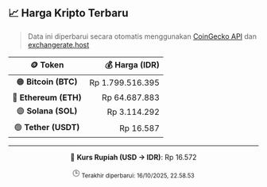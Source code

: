 

<!-- HARGA_KRIPTO -->
## 📈 Harga Kripto Terbaru

> Data ini diperbarui secara otomatis menggunakan [CoinGecko API](https://www.coingecko.com/) dan [exchangerate.host](https://exchangerate.host/)

<div align="center">

| 🪙 Token | 💰 Harga (IDR) |
|:------:|---------------:|
| 🟠 **Bitcoin (BTC)**   | Rp 1.799.516.395 |
| 🔵 **Ethereum (ETH)**  | Rp 64.687.883 |
| 🟣 **Solana (SOL)**    | Rp 3.114.292 |
| 🟢 **Tether (USDT)**   | Rp 16.587 |

---

💱 **Kurs Rupiah (USD → IDR)**: Rp 16.572

🕒 <sub>Terakhir diperbarui: 16/10/2025, 22.58.53</sub>

</div>
<!-- /HARGA_KRIPTO -->